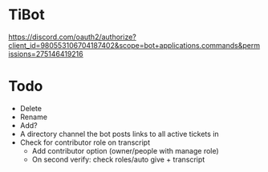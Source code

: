 TiBot
=======

https://discord.com/oauth2/authorize?client_id=980553106704187402&scope=bot+applications.commands&permissions=275146419216


# Todo
- Delete
- Rename
- Add?
- A directory channel the bot posts links to all active tickets in
- Check for contributor role on transcript
    - Add contributor option (owner/people with manage role)
    - On second verify: check roles/auto give + transcript
